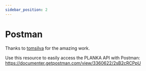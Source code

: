 ```yaml
---
sidebar_position: 2
---
```


# Postman

Thanks to [tomsilva](https://github.com/tomsilva) for the amazing work.

Use this resource to easily access the PLANKA API with Postman: https://documenter.getpostman.com/view/3360622/2sB2cRCPpU

